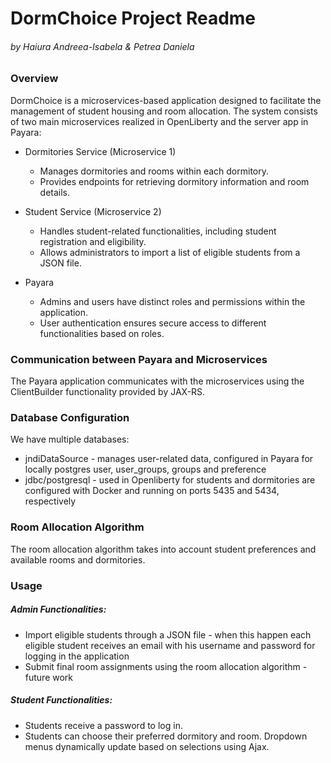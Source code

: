 # DormChoice Project Readme
###### by Haiura Andreea-Isabela & Petrea Daniela

### Overview
DormChoice is a microservices-based application designed to facilitate the management of student housing and room allocation. The system consists of two main microservices realized in OpenLiberty and the server app in Payara:

* Dormitories Service (Microservice 1)
    * Manages dormitories and rooms within each dormitory.
    * Provides endpoints for retrieving dormitory information and room details.

* Student Service (Microservice 2)
    * Handles student-related functionalities, including student registration and eligibility.
    * Allows administrators to import a list of eligible students from a JSON file.

* Payara
    * Admins and users have distinct roles and permissions within the application.
    * User authentication ensures secure access to different functionalities based on roles.

### Communication between Payara and Microservices
The Payara application communicates with the microservices using the ClientBuilder functionality provided by JAX-RS. 

### Database Configuration
We have multiple databases: 
* jndiDataSource - manages user-related data, configured in Payara for locally postgres user, user_groups, groups and preference 
* jdbc/postgresql - used in Openliberty for students and dormitories are configured with Docker and running on ports 5435 and 5434, respectively

### Room Allocation Algorithm
The room allocation algorithm takes into account student preferences and available rooms and dormitories. 

### Usage
##### Admin Functionalities:
* Import eligible students through a JSON file - when this happen each eligible student receives an email with his username and password for logging in the application
* Submit final room assignments using the room allocation algorithm - future work

##### Student Functionalities:
* Students receive a password to log in.
* Students can choose their preferred dormitory and room. Dropdown menus dynamically update based on selections using Ajax.
